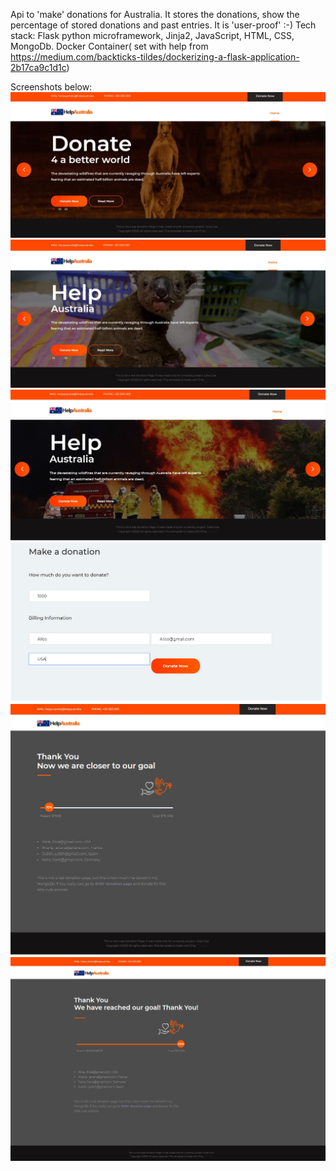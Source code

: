 Api to 'make' donations for Australia. It stores the donations, show the percentage of stored donations and past entries. It is 'user-proof' :-)
Tech stack:
Flask python microframework, Jinja2, JavaScript, HTML, CSS, MongoDb.
Docker Container( set with help from https://medium.com/backticks-tildes/dockerizing-a-flask-application-2b17ca9c1d1c)

Screenshots below:
![Alt text](static/images/7.JPG)
![Alt text](static/images/8.JPG)
![Alt text](static/images/9.JPG)
![Alt text](static/images/3.JPG)
![Alt text](static/images/5.JPG)
![Alt text](static/images/6.JPG)
